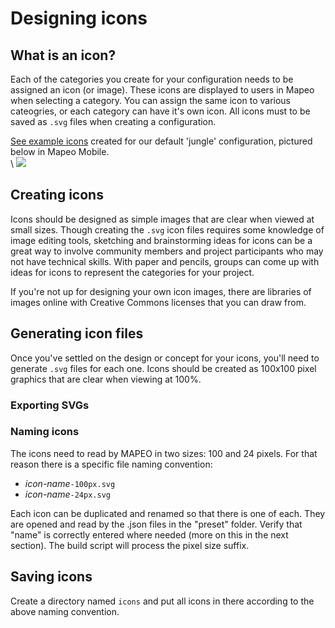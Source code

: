 # Designing icons

## What is an icon?

Each of the categories you create for your configuration needs to be assigned an icon (or image). These icons are displayed to users in Mapeo when selecting a category. You can assign the same icon to various cateogries, or each category can have it's own icon. All icons must to be saved as `.svg` files when creating a configuration.

[See example icons](https://github.com/digidem/mapeo-default-settings/tree/master/icons) created for our default 'jungle' configuration, pictured below in Mapeo Mobile.\
\ &#x20;![](../../../../.gitbook/assets/Categories\_screen.jpg)

## Creating icons

Icons should be designed as simple images that are clear when viewed at small sizes. Though creating the `.svg` icon files requires some knowledge of image editing tools, sketching and brainstorming ideas for icons can be a great way to involve community members and project participants who may not have technical skills. With paper and pencils, groups can come up with ideas for icons to represent the categories for your project.&#x20;

If you're not up for designing your own icon images, there are libraries of images online with Creative Commons licenses that you can draw from.

## Generating icon files

Once you've settled on the design or concept for your icons, you'll need to generate `.svg` files for each one. Icons should be created as 100x100 pixel graphics that are clear when viewing at 100%.

### Exporting SVGs

### Naming icons

The icons need to read by MAPEO in two sizes: 100 and 24 pixels. For that reason there is a specific file naming convention:

* _icon-name_`-100px.svg`&#x20;
* _icon-name_`-24px.svg`&#x20;

Each icon can be duplicated and renamed so that there is one of each. They are opened and read by the .json files in the "preset" folder. Verify that "name" is correctly entered where needed (more on this in the next section). The build script will process the pixel size suffix.

## Saving icons

Create a directory named `icons` and put all icons in there according to the above naming convention.&#x20;

